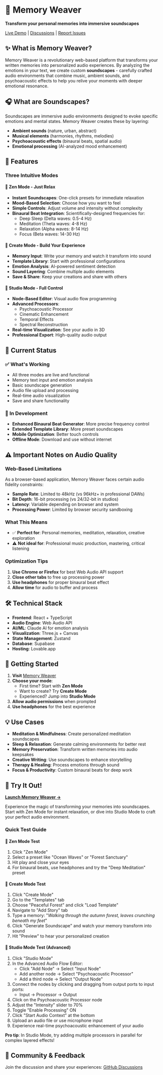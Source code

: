# 🎵 Memory Weaver

**Transform your personal memories into immersive soundscapes**

[Live Demo](https://memoryweaversoundscapes.lovable.app/) | [Discussions](https://github.com/ShaliniAnandaPhD/Memory_Weaver) | [Report Issues](https://github.com/ShaliniAnandaPhD/Memory_Weaver)

## ✨ What is Memory Weaver?

Memory Weaver is a revolutionary web-based platform that transforms your written memories into personalized audio experiences. By analyzing the emotions in your text, we create custom **soundscapes** - carefully crafted audio environments that combine music, ambient sounds, and psychoacoustic effects to help you relive your moments with deeper emotional resonance.

## 🎧 What are Soundscapes?

Soundscapes are immersive audio environments designed to evoke specific emotions and mental states. Memory Weaver creates these by layering:
- **Ambient sounds** (nature, urban, abstract)
- **Musical elements** (harmonies, rhythms, melodies)
- **Psychoacoustic effects** (binaural beats, spatial audio)
- **Emotional processing** (AI-analyzed mood enhancement)

## 🚀 Features

### Three Intuitive Modes

#### 🧘 **Zen Mode** - Just Relax
- **Instant Soundscapes**: One-click presets for immediate relaxation
- **Mood-Based Selection**: Choose how you want to feel
- **Simple Controls**: Adjust volume and intensity without complexity
- **Binaural Beat Integration**: Scientifically-designed frequencies for:
  - Deep Sleep (Delta waves: 0.5-4 Hz)
  - Meditation (Theta waves: 4-8 Hz)
  - Relaxation (Alpha waves: 8-14 Hz)
  - Focus (Beta waves: 14-30 Hz)

#### 🎨 **Create Mode** - Build Your Experience
- **Memory Input**: Write your memory and watch it transform into sound
- **Template Library**: Start with professional configurations
- **Emotion Analysis**: AI-powered sentiment detection
- **Sound Layering**: Combine multiple audio elements
- **Save & Share**: Keep your creations and share with others

#### 🔧 **Studio Mode** - Full Control
- **Node-Based Editor**: Visual audio flow programming
- **Advanced Processors**: 
  - Psychoacoustic Processor
  - Cinematic Enhancement
  - Temporal Effects
  - Spectral Reconstruction
- **Real-time Visualization**: See your audio in 3D
- **Professional Export**: High-quality audio output

## 🎯 Current Status

### ✅ What's Working
- All three modes are live and functional
- Memory text input and emotion analysis
- Basic soundscape generation
- Audio file upload and processing
- Real-time audio visualization
- Save and share functionality

### 🚧 In Development
- **Enhanced Binaural Beat Generator**: More precise frequency control
- **Extended Template Library**: More preset soundscapes
- **Mobile Optimization**: Better touch controls
- **Offline Mode**: Download and use without internet

## ⚠️ Important Notes on Audio Quality

### Web-Based Limitations
As a browser-based application, Memory Weaver faces certain audio fidelity constraints:

- **Sample Rate**: Limited to 48kHz (vs 96kHz+ in professional DAWs)
- **Bit Depth**: 16-bit processing (vs 24/32-bit in studios)
- **Latency**: Variable depending on browser and system
- **Processing Power**: Limited by browser security sandboxing

### What This Means
- ✅ **Perfect for**: Personal memories, meditation, relaxation, creative exploration
- ⚠️ **Not ideal for**: Professional music production, mastering, critical listening

### Optimization Tips
1. **Use Chrome or Firefox** for best Web Audio API support
2. **Close other tabs** to free up processing power
3. **Use headphones** for proper binaural beat effect
4. **Allow time** for audio to buffer and process

## 🛠️ Technical Stack

- **Frontend**: React + TypeScript
- **Audio Engine**: Web Audio API
- **AI/ML**: Claude AI for emotion analysis
- **Visualization**: Three.js + Canvas
- **State Management**: Zustand
- **Database**: Supabase
- **Hosting**: Lovable.app

## 🚀 Getting Started

1. **Visit** [Memory Weaver](https://memoryweaversoundscapes.lovable.app/)
2. **Choose your mode**:
   - First time? Start with **Zen Mode**
   - Want to create? Try **Create Mode**
   - Experienced? Jump into **Studio Mode**
3. **Allow audio permissions** when prompted
4. **Use headphones** for the best experience

## 💡 Use Cases

- **Meditation & Mindfulness**: Create personalized meditation soundscapes
- **Sleep & Relaxation**: Generate calming environments for better rest
- **Memory Preservation**: Transform written memories into audio keepsakes
- **Creative Writing**: Use soundscapes to enhance storytelling
- **Therapy & Healing**: Process emotions through sound
- **Focus & Productivity**: Custom binaural beats for deep work

## 📱 Try It Out!

**[Launch Memory Weaver →](https://memoryweaversoundscapes.lovable.app/)**

Experience the magic of transforming your memories into soundscapes. Start with Zen Mode for instant relaxation, or dive into Studio Mode to craft your perfect audio environment.

### Quick Test Guide

#### 🧘 **Zen Mode Test**
1. Click "Zen Mode"
2. Select a preset like "Ocean Waves" or "Forest Sanctuary"
3. Hit play and close your eyes
4. For binaural beats, use headphones and try the "Deep Meditation" preset

#### 🎨 **Create Mode Test**
1. Click "Create Mode"
2. Go to the "Templates" tab
3. Choose "Peaceful Forest" and click "Load Template"
4. Navigate to "Add Story" tab
5. Type a memory: "*Walking through the autumn forest, leaves crunching beneath my feet*"
6. Click "Generate Soundscape" and watch your memory transform into sound
7. Hit "Preview" to hear your personalized creation

#### 🔧 **Studio Mode Test (Advanced)**
1. Click "Studio Mode"
2. In the Advanced Audio Flow Editor:
   - Click "Add Node" → Select "Input Node"
   - Add another node → Select "Psychoacoustic Processor"
   - Add a third node → Select "Output Node"
3. Connect the nodes by clicking and dragging from output ports to input ports:
   - Input → Processor → Output
4. Click on the Psychoacoustic Processor node
5. Adjust the "Intensity" slider to 70%
6. Toggle "Enable Processing" ON
7. Click "Start Audio Context" at the bottom
8. Upload an audio file or use microphone input
9. Experience real-time psychoacoustic enhancement of your audio

**Pro tip**: In Studio Mode, try adding multiple processors in parallel for complex layered effects!

## 💬 Community & Feedback

Join the discussion and share your experiences: [GitHub Discussions](https://github.com/ShaliniAnandaPhD/Memory_Weaver)

